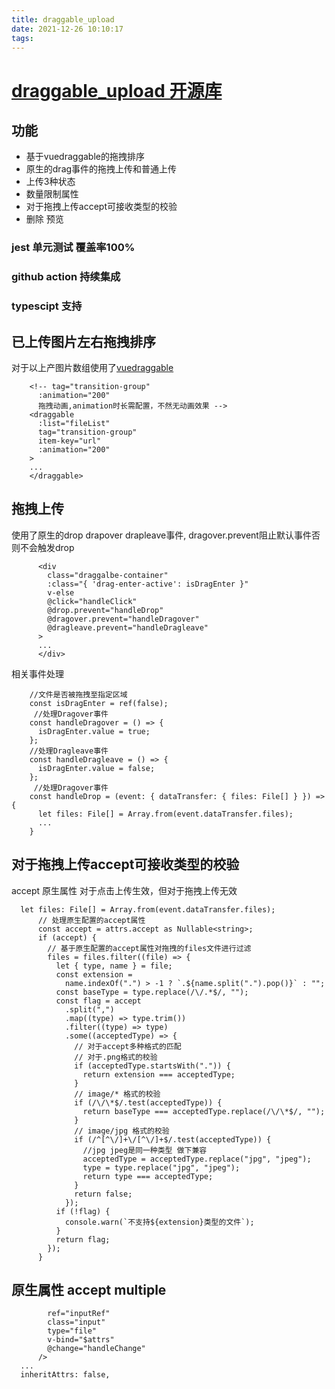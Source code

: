 ```yaml
---
title: draggable_upload
date: 2021-12-26 10:10:17
tags:
---
```

# [draggable_upload 开源库](https://github.com/zjjaxx/draggable-upload)
## 功能
- 基于vuedraggable的拖拽排序
- 原生的drag事件的拖拽上传和普通上传
- 上传3种状态
- 数量限制属性
- 对于拖拽上传accept可接收类型的校验
- 删除 预览
### jest 单元测试 覆盖率100%
### github action 持续集成
### typescipt 支持

## 已上传图片左右拖拽排序
对于以上产图片数组使用了[vuedraggable](https://github.com/SortableJS/vue.draggable.next)
```
    <!-- tag="transition-group"
      :animation="200" 
      拖拽动画,animation时长需配置，不然无动画效果 -->
    <draggable
      :list="fileList"
      tag="transition-group"
      item-key="url"
      :animation="200"
    >
    ...
    </draggable>
```
## 拖拽上传
使用了原生的drop drapover drapleave事件,   dragover.prevent阻止默认事件否则不会触发drop 
```
      <div
        class="draggalbe-container"
        :class="{ 'drag-enter-active': isDragEnter }"
        v-else
        @click="handleClick"
        @drop.prevent="handleDrop"
        @dragover.prevent="handleDragover"
        @dragleave.prevent="handleDragleave"
      >
      ...
      </div>
```
相关事件处理
```
    //文件是否被拖拽至指定区域
    const isDragEnter = ref(false);
     //处理Dragover事件
    const handleDragover = () => {
      isDragEnter.value = true;
    };
    //处理Dragleave事件
    const handleDragleave = () => {
      isDragEnter.value = false;
    };
     //处理Dragover事件
    const handleDrop = (event: { dataTransfer: { files: File[] } }) => {
      let files: File[] = Array.from(event.dataTransfer.files);
      ...
    }
```
## 对于拖拽上传accept可接收类型的校验
accept 原生属性 对于点击上传生效，但对于拖拽上传无效
```
  let files: File[] = Array.from(event.dataTransfer.files);
      // 处理原生配置的accept属性
      const accept = attrs.accept as Nullable<string>;
      if (accept) {
        // 基于原生配置的accept属性对拖拽的files文件进行过滤
        files = files.filter((file) => {
          let { type, name } = file;
          const extension =
            name.indexOf(".") > -1 ? `.${name.split(".").pop()}` : "";
          const baseType = type.replace(/\/.*$/, "");
          const flag = accept
            .split(",")
            .map((type) => type.trim())
            .filter((type) => type)
            .some((acceptedType) => {
              // 对于accept多种格式的匹配
              // 对于.png格式的校验
              if (acceptedType.startsWith(".")) {
                return extension === acceptedType;
              }
              // image/* 格式的校验
              if (/\/\*$/.test(acceptedType)) {
                return baseType === acceptedType.replace(/\/\*$/, "");
              }
              // image/jpg 格式的校验
              if (/^[^\/]+\/[^\/]+$/.test(acceptedType)) {
                //jpg jpeg是同一种类型 做下兼容
                acceptedType = acceptedType.replace("jpg", "jpeg");
                type = type.replace("jpg", "jpeg");
                return type === acceptedType;
              }
              return false;
            });
          if (!flag) {
            console.warn(`不支持${extension}类型的文件`);
          }
          return flag;
        });
      }
```

## 原生属性 accept multiple
``` <input
        ref="inputRef"
        class="input"
        type="file"
        v-bind="$attrs"
        @change="handleChange"
      />
  ...
  inheritAttrs: false,
```
